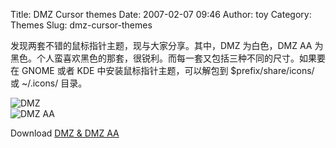 Title: DMZ Cursor themes
Date: 2007-02-07 09:46
Author: toy
Category: Themes
Slug: dmz-cursor-themes

发现两套不错的鼠标指针主题，现与大家分享。其中，DMZ 为白色，DMZ AA
为黑色。个人蛮喜欢黑色的那套，很锐利。而每一套又包括三种不同的尺寸。如果要在
GNOME 或者 KDE 中安装鼠标指针主题，可以解包到 $prefix/share/icons/ 或
~/.icons/ 目录。

![DMZ](http://i.linuxtoy.org/i/2007/02/dmz-preview.png)  
![DMZ AA](http://i.linuxtoy.org/i/2007/02/dmz-aa-preview.png)

Download [DMZ & DMZ AA](http://jimmac.musichall.cz/themes.php?skin=7)
